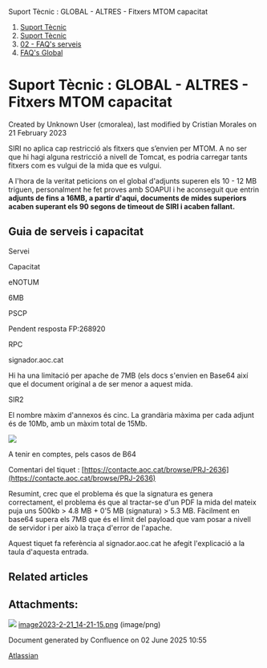 Suport Tècnic : GLOBAL - ALTRES - Fitxers MTOM capacitat  

1.  [Suport Tècnic](index.md)
2.  [Suport Tècnic](13893782.md)
3.  [02 - FAQ's serveis](26313393.md)
4.  [FAQ's Global](28705585.md)

Suport Tècnic : GLOBAL - ALTRES - Fitxers MTOM capacitat
========================================================

Created by Unknown User (cmoralea), last modified by Cristian Morales on 21 February 2023

SIRI no aplica cap restricció als fitxers que s’envien per MTOM. A no ser que hi hagi alguna restricció a nivell de Tomcat, es podria carregar tants fitxers com es vulgui de la mida que es vulgui.

A l'hora de la veritat peticions on el global d'adjunts superen els 10 - 12 MB triguen, personalment he fet proves amb SOAPUI i he aconseguit que entrin **adjunts de fins a 16MB, a partir d'aqui, documents de mides superiors acaben superant els 90 segons de timeout de SIRI i acaben fallant.**

Guia de serveis i capacitat
---------------------------

Servei

Capacitat

eNOTUM

6MB

PSCP

Pendent resposta FP:268920

RPC

  

signador.aoc.cat

Hi ha una limitació per apache de 7MB (els docs s'envien en Base64 així que el document original a de ser menor a aquest mida. 

SIR2

El nombre màxim d'annexos és cinc. La grandària màxima per cada adjunt és de 10Mb, amb un màxim total de 15Mb.

![](attachments/26313431/81855633.png)

  

  

A tenir en comptes, pels casos de B64 

Comentari del tiquet : [https://contacte.aoc.cat/browse/PRJ-2636](https://contacte.aoc.cat/browse/PRJ-2636)

Resumint, crec que el problema és que la signatura es genera correctament, el problema és que al tractar-se d'un PDF la mida del mateix puja uns 500kb > 4.8 MB + 0'5 MB (signatura) > 5.3 MB. Fàcilment en base64 supera els 7MB que és el límit del payload que vam posar a nivell de servidor i per això la traça d'error de l'apache.

Aquest tiquet fa referència al signador.aoc.cat he afegit l'explicació a la taula d'aquesta entrada.

Related articles
----------------

  

Attachments:
------------

![](images/icons/bullet_blue.gif) [image2023-2-21\_14-21-15.png](attachments/26313431/81855633.png) (image/png)  

Document generated by Confluence on 02 June 2025 10:55

[Atlassian](http://www.atlassian.com/)